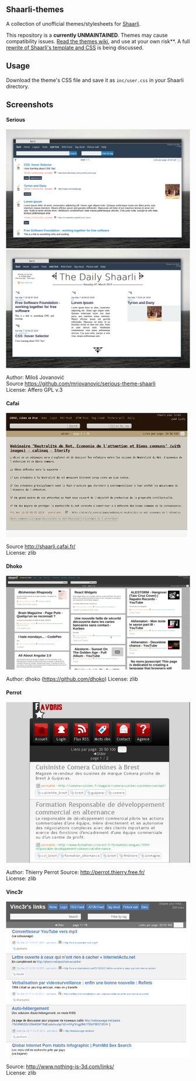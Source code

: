 ## Shaarli-themes
A collection of unofficial themes/stylesheets for [Shaarli](https://github.com/shaarli/Shaarli).  

This repository is a **currently UNMAINTAINED**. Themes may cause compatibility issues.  [Read the themes wiki](https://github.com/shaarli/shaarli-themes/wiki), and use at your own risk**. A full [rewrite of Shaarli's template and CSS](https://github.com/shaarli/Shaarli/issues/266) is being discussed.

## Usage

Download the theme's CSS file and save it as `inc/user.css` in your Shaarli directory.

## Screenshots

#### Serious
![serious theme scrot](serious.png)
![serious theme daily](serious_daily.png)

Author: Miloš Jovanović  
Source https://github.com/mrjovanovic/serious-theme-shaarli  
License: Affero GPL v.3  

#### Cafai
![](cafai.png)

Source http://shaarli.cafai.fr/  
License: zlib

#### Dhoko
![](dhoko.png)

Author: dhoko (https://github.com/dhoko)
License: zlib

#### Perrot
![](perrot.png)

Author: Thierry Perrot
Source: http://perrot.thierry.free.fr/  
License: zlib

#### Vinc3r
![](vinc3r.png)

Source: http://www.nothing-is-3d.com/links/  
License: zlib